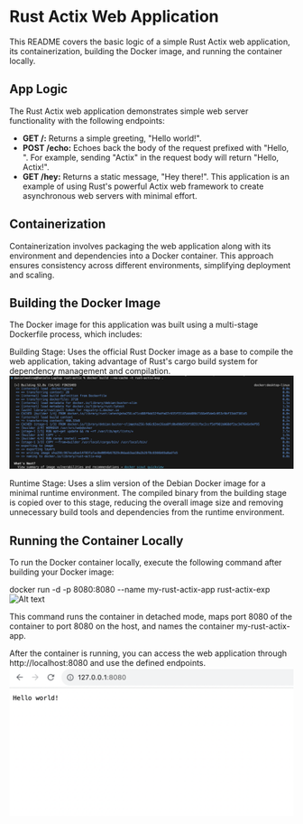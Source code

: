 # Rust Actix Web Application
This README covers the basic logic of a simple Rust Actix web application, its containerization, building the Docker image, and running the container locally.

## App Logic
The Rust Actix web application demonstrates simple web server functionality with the following endpoints:

- **GET /:** Returns a simple greeting, "Hello world!".
- **POST /echo:** Echoes back the body of the request prefixed with "Hello, ". For example, sending "Actix" in the request body will return "Hello, Actix!".
- **GET /hey:** Returns a static message, "Hey there!".
This application is an example of using Rust's powerful Actix web framework to create asynchronous web servers with minimal effort.

## Containerization
Containerization involves packaging the web application along with its environment and dependencies into a Docker container. This approach ensures consistency across different environments, simplifying deployment and scaling.

## Building the Docker Image
The Docker image for this application was built using a multi-stage Dockerfile process, which includes:

Building Stage: Uses the official Rust Docker image as a base to compile the web application, taking advantage of Rust's cargo build system for dependency management and compilation.
![Alt text](docker-build.png)

Runtime Stage: Uses a slim version of the Debian Docker image for a minimal runtime environment. The compiled binary from the building stage is copied over to this stage, reducing the overall image size and removing unnecessary build tools and dependencies from the runtime environment.

## Running the Container Locally
To run the Docker container locally, execute the following command after building your Docker image:

docker run -d -p 8080:8080 --name my-rust-actix-app rust-actix-exp
![Alt text](running-run.png)

This command runs the container in detached mode, maps port 8080 of the container to port 8080 on the host, and names the container my-rust-actix-app.

After the container is running, you can access the web application through http://localhost:8080 and use the defined endpoints.
![Alt text](running-program.png)